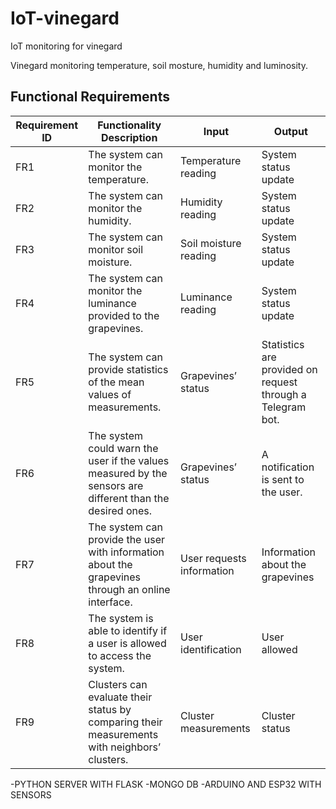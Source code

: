 # IoT-vinegard
IoT monitoring for vinegard

Vinegard monitoring temperature, soil mosture, humidity and luminosity.


## Functional Requirements

| Requirement ID | Functionality Description                                                                                   | Input                         | Output                                     |
|----------------|-------------------------------------------------------------------------------------------------------------|-------------------------------|-------------------------------------------|
| FR1            | The system can monitor the temperature.                                                                     | Temperature reading           | System status update                      |
| FR2            | The system can monitor the humidity.                                                                        | Humidity reading              | System status update                      |
| FR3            | The system can monitor soil moisture.                                                                       | Soil moisture reading         | System status update                      |
| FR4            | The system can monitor the luminance provided to the grapevines.                                            | Luminance reading             | System status update                      |
| FR5            | The system can provide statistics of the mean values of measurements.                                        | Grapevines’ status            | Statistics are provided on request through a Telegram bot. |
| FR6            | The system could warn the user if the values measured by the sensors are different than the desired ones.    | Grapevines’ status            | A notification is sent to the user.       |
| FR7            | The system can provide the user with information about the grapevines through an online interface.           | User requests information     | Information about the grapevines          |
| FR8            | The system is able to identify if a user is allowed to access the system.                                    | User identification           | User allowed                              |
| FR9            | Clusters can evaluate their status by comparing their measurements with neighbors’ clusters.                | Cluster measurements          | Cluster status                            |


-PYTHON SERVER WITH FLASK
-MONGO DB
-ARDUINO AND ESP32 WITH SENSORS
